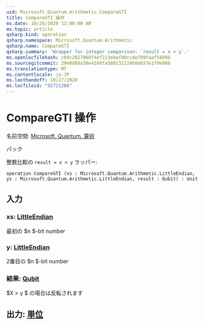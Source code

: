 ```yaml
---
uid: Microsoft.Quantum.Arithmetic.CompareGTI
title: CompareGTI 操作
ms.date: 10/26/2020 12:00:00 AM
ms.topic: article
qsharp.kind: operation
qsharp.namespace: Microsoft.Quantum.Arithmetic
qsharp.name: CompareGTI
qsharp.summary: 'Wrapper for integer comparison: `result = x > y`.'
ms.openlocfilehash: c60c2827060f4ef223ebaf80ccdef09faaf56098
ms.sourcegitcommit: 29e0d88a30e4166fa580132124b0eb57e1f0e986
ms.translationtype: MT
ms.contentlocale: ja-JP
ms.lasthandoff: 10/27/2020
ms.locfileid: "92721286"
---
```

# <a name="comparegti-operation"></a>CompareGTI 操作

名前空間: [Microsoft. Quantum. 算術](xref:Microsoft.Quantum.Arithmetic)

パック [](https://nuget.org/packages/)


整数比較の `result = x > y` ラッパー:

```qsharp
operation CompareGTI (xs : Microsoft.Quantum.Arithmetic.LittleEndian, ys : Microsoft.Quantum.Arithmetic.LittleEndian, result : Qubit) : Unit
```


## <a name="input"></a>入力

### <a name="xs--littleendian"></a>xs: [LittleEndian](xref:Microsoft.Quantum.Arithmetic.LittleEndian)

最初の $n $-bit number


### <a name="ys--littleendian"></a>y: [LittleEndian](xref:Microsoft.Quantum.Arithmetic.LittleEndian)

2番目の $n $-bit number


### <a name="result--qubit"></a>結果: [Qubit](xref:microsoft.quantum.lang-ref.qubit)

$X > y $ の場合は反転されます



## <a name="output--unit"></a>出力: [単位](xref:microsoft.quantum.lang-ref.unit)

